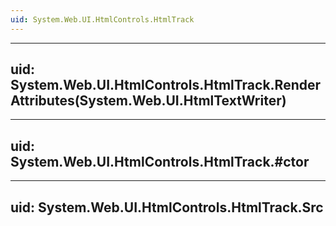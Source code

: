 ```yaml
---
uid: System.Web.UI.HtmlControls.HtmlTrack
---
```


---
uid: System.Web.UI.HtmlControls.HtmlTrack.RenderAttributes(System.Web.UI.HtmlTextWriter)
---

---
uid: System.Web.UI.HtmlControls.HtmlTrack.#ctor
---

---
uid: System.Web.UI.HtmlControls.HtmlTrack.Src
---
